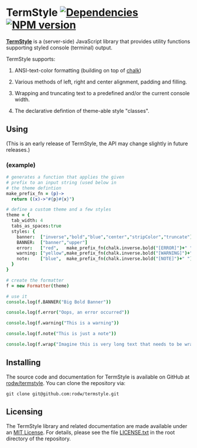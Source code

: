 # TermStyle [![Dependencies](https://david-dm.org/rodw/termstyle.svg)](https://npmjs.org/package/termstyle) [![NPM version](https://badge.fury.io/js/termstyle.svg)](http://badge.fury.io/js/termstyle)

<!-- [![Build Status](https://travis-ci.org/rodw/termstyle.svg?branch=master)](https://travis-ci.org/rodw/termstyle) -->

**[TermStyle](https://github.com/rodw/termstyle)** is a (server-side) JavaScript library that provides utility functions supporting styled console (terminal) output.

TermStyle supports:

1. ANSI-text-color formatting (building on top of [chalk](https://github.com/sindresorhus/chalk))

2. Various methods of left, right and center alignment, padding and filling.

3. Wrapping and truncating text to a predefined and/or the current console width.

4. The declarative defintion of theme-able style "classes".

## Using

(This is an early release of TermStyle, the API may change slightly in future releases.)

### (example)

```coffeescript
# generates a function that applies the given
# prefix to an input string (used below in
# the theme defintion
make_prefix_fn = (p)->
  return ((x)->"#{p}#{x}")

# define a custom theme and a few styles
theme = {
  tab_width: 4
  tabs_as_spaces:true
  styles: {
    banner:  ["inverse","bold","blue","center","stripColor","truncate"]
    BANNER:  ["banner","upper"]
    error:   ["red",   make_prefix_fn(chalk.inverse.bold("[ERROR]")+" ")]
    warning: ["yellow",make_prefix_fn(chalk.inverse.bold("[WARNING]")+" ")]
    note:    ["blue",  make_prefix_fn(chalk.inverse.bold("[NOTE]")+" ")]
  }
}

# create the formatter
f = new Formatter(theme)

# use it
console.log(f.BANNER("Big Bold Banner"))

console.log(f.error("Oops, an error occurred"))

console.log(f.warning("This is a warning"))

console.log(f.note("This is just a note"))

console.log(f.wrap("Imagine this is very long text that needs to be wrapped to fit on-screen.\nMulti-line text is OK.  Each line will be wrapped independently."))
```


## Installing

The source code and documentation for TermStyle is available on GitHub at [rodw/termstyle](https://github.com/rodw/termstyle).  You can clone the repository via:

```console
git clone git@github.com:rodw/termstyle.git
```

<!--
TermStyle is deployed as an [npm module](https://npmjs.org/) under the name [`termstyle`](https://npmjs.org/package/termstyle). Hence you can install a pre-packaged version with the command:

```console
npm install termstyle
```

and you can add it to your project as a dependency by adding a line like:

```javascript
"termstyle": "latest"
```

to the `dependencies` or `devDependencies` part of your `package.json` file.
-->

## Licensing

The TermStyle library and related documentation are made available under an [MIT License](http://opensource.org/licenses/MIT).  For details, please see the file [LICENSE.txt](LICENSE.txt) in the root directory of the repository.
